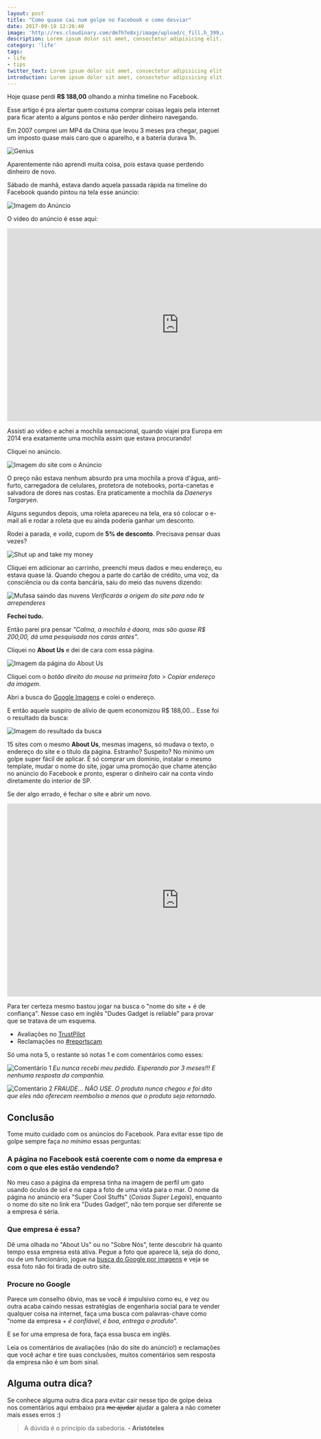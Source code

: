 ```yaml
---
layout: post
title: "Como quase cai num golpe no Facebook e como desviar"
date: 2017-09-10 12:26:40
image: 'http://res.cloudinary.com/dm7h7e8xj/image/upload/c_fill,h_399,w_760/v1503153729/golpe_ghb84o.jpg'
description: Lorem ipsum dolor sit amet, consectetur adipisicing elit.
category: 'life'
tags:
- life
- tips
twitter_text: Lorem ipsum dolor sit amet, consectetur adipisicing elit.
introduction: Lorem ipsum dolor sit amet, consectetur adipisicing elit, sed do eiusmod tempor incididunt ut labore et dolore magna aliqua.
---
```


Hoje quase perdi **R$ 188,00** olhando a minha timeline no Facebook.

Esse artigo é pra alertar quem costuma comprar coisas legais pela internet para
ficar atento a alguns pontos e não perder dinheiro navegando.

Em 2007 comprei um MP4 da China que levou 3 meses pra chegar, paguei um imposto quase
mais caro que o aparelho, e a bateria durava 1h.

![Genius](http://res.cloudinary.com/dm7h7e8xj/image/upload/v1503151642/genius_foabwg.png)

Aparentemente não aprendi muita coisa, pois estava quase perdendo dinheiro de novo.

Sábado de manhã, estava dando aquela passada rápida na timeline do Facebook quando
pintou na tela esse anúncio:

![Imagem do Anúncio](http://res.cloudinary.com/dm7h7e8xj/image/upload/q_80/v1503151704/anuncio_etpxre.jpg)

O vídeo do anúncio é esse aqui:

<iframe width="800" height="450" src="https://www.youtube.com/embed/aVBXDV0I79k" frameborder="0" allowfullscreen></iframe>

Assisti ao vídeo e achei a mochila sensacional, quando viajei pra Europa em 2014 era
exatamente uma mochila assim que estava procurando!

Cliquei no anúncio.

![Imagem do site com o Anúncio](http://res.cloudinary.com/dm7h7e8xj/image/upload/c_scale,q_80,w_800/v1503151756/side-com-anuncio_qzhqir.jpg)

O preço não estava nenhum absurdo pra uma mochila a prova d'água, anti-furto, 
carregadora de celulares, protetora de notebooks, porta-canetas e salvadora de dores
nas costas. Era praticamente a mochila da *Daenerys Targaryen*.

Alguns segundos depois, uma roleta apareceu na tela, era só colocar o e-mail
ali e rodar a roleta que eu ainda poderia ganhar um desconto.

Rodei a parada, e *voilà*, cupom de **5% de desconto**. Precisava pensar duas vezes?

![Shut up and take my money](http://res.cloudinary.com/dm7h7e8xj/image/upload/v1503152309/shut-up-and-take-my-money_xgnw7v.jpg)

Cliquei em adicionar ao carrinho, preenchi meus dados e meu endereço, eu estava quase lá.
Quando chegou a parte do cartão de crédito, uma voz, da consciência ou da conta bancária,
saiu do meio das nuvens dizendo:

![Mufasa saindo das nuvens](http://res.cloudinary.com/dm7h7e8xj/image/upload/v1503152427/mufasa_n4vl2g.jpg)
*Verificarás a origem do site para não te arrependeres*

**Fechei tudo.**

Então parei pra pensar *"Calma, a mochila é daora, mas são quase R$ 200,00, dá uma pesquisada nos caras antes"*.

Cliquei no **About Us** e dei de cara com essa página.

![Imagem da página do About Us](http://res.cloudinary.com/dm7h7e8xj/image/upload/c_scale,q_80,w_600/v1503152541/about-us_axqwzg.jpg)

Cliquei com o *botão direito do mouse na primeira foto > Copiar endereço da imagem*.

Abri a busca do [Google Imagens](https://images.google.com/) e colei o endereço.

E então aquele suspiro de alívio de quem economizou R$ 188,00... Esse foi o resultado da
busca:

![Imagem do resultado da busca](http://res.cloudinary.com/dm7h7e8xj/image/upload/c_scale,q_80,w_600/v1503152630/resultado_da_busca_kuvtlr.jpg)

15 sites com o mesmo **About Us**, mesmas imagens, só mudava o texto, o endereço
do site e o título da página. Estranho? Suspeito? No mínimo um golpe super fácil
de aplicar. É só comprar um domínio, instalar o mesmo template, mudar o nome do site,
jogar uma promoção que chame atenção no anúncio do Facebook e pronto, esperar o
dinheiro cair na conta vindo diretamente do interior de SP.

Se der algo errado, é fechar o site e abrir um novo.

<iframe src="https://giphy.com/embed/5fBH6z8aMV1RbA4FaSc" width="800" height="450" frameBorder="0" class="giphy-embed" allowFullScreen></iframe>

Para ter certeza mesmo bastou jogar na busca o "nome do site + é de confiança". Nesse
caso em inglês "Dudes Gadget is reliable" para provar que se tratava de um esquema.

- Avaliações no [TrustPilot](https://www.trustpilot.com/review/dudegadgets.com)
- Reclamações no [#reportscam](https://reportscam.com/dudegadgetscom/)

Só uma nota 5, o restante só notas 1 e com comentários como esses:

![Comentário 1](http://res.cloudinary.com/dm7h7e8xj/image/upload/v1503153240/avaliacao-1_cd09uq.jpg)
*Eu nunca recebi meu pedido. Esperando por 3 meses!!! E nenhuma resposta da companhia.*

![Comentário 2](http://res.cloudinary.com/dm7h7e8xj/image/upload/v1503153294/avaliacao-2_ieolhs.jpg)
*FRAUDE... NÃO USE. O produto nunca chegou e foi dito que eles não oferecem reembolso a menos que o produto seja retornado.*

## Conclusão

Tome muito cuidado com os anúncios do Facebook. Para evitar esse tipo de golpe
sempre faça *no mínimo* essas perguntas:

### A página no Facebook está coerente com o nome da empresa e com o que eles estão vendendo?

No meu caso a página da empresa tinha na imagem de perfil um gato usando óculos de sol
e na capa a foto de uma vista para o mar. O nome da página no anúncio era "Super Cool Stuffs" (*Coisas Super Legais*), enquanto o nome do site no link era "Dudes Gadget", não tem porque ser diferente se
a empresa é séria.

### Que empresa é essa?

Dê uma olhada no "About Us" ou no "Sobre Nós", tente descobrir há quanto tempo essa
empresa está ativa. Pegue a foto que aparece lá, seja do dono, ou de um funcionário,
jogue na [busca do Google por imagens]((https://images.google.com/)) e veja se essa foto não foi tirada de outro site.

### Procure no Google

Parece um conselho óbvio, mas se você é impulsivo como eu, e vez ou outra acaba
caindo nessas estratégias de engenharia social para te vender qualquer coisa na
internet, faça uma busca com palavras-chave como "nome da empresa + *é confiável*, 
*é boa*, *entrega o produto*".

E se for uma empresa de fora, faça essa busca em inglês.

Leia os comentários de avaliações (não do site do anúncio!) e reclamações que você achar e tire suas conclusões, muitos comentários sem resposta da empresa não é um bom sinal.

## Alguma outra dica?

Se conhece alguma outra dica para evitar cair nesse tipo de golpe deixa nos
comentários aqui embaixo pra ~~me ajudar~~ ajudar a galera a não cometer mais
esses erros :)

> A dúvida é o princípio da sabedoria. **- Aristóteles**









